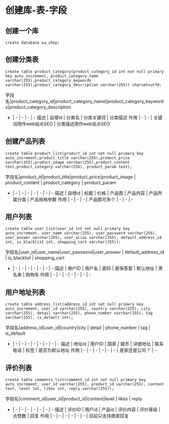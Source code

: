 
# 创建库-表-字段

## 创建一个库
`create database ea_shop;`

## 创建分类表
`create table product_category(product_category_id int not null primary key auto_increment, product_category_name varchar(255),product_category_keywords varchar(255),product_category_description varchar(255)) charset=utf8;`

字段名|product_category_id|product_category_name|product_category_keywords|product_category_description
- | - | - | - | -
描述 | 自增id | 分类名 | 分类关键词 | 分类描述
作用 | - | - | 关键词用作web站点SEO | 分类描述用作web站点SEO


## 创建产品列表
`create table product_list(product_id int not null primary key auto_increment,product_title varchar(255),product_price varchar(255),product_image varchar(255),product_content text,product_category varchar(255), product_param text);`

字段名|product_id|product_title|product_price|product_image | product_content | product_category | product_param
- | - | - | - | - | - | - | -
描述 | 自增id | 标题 | 价格 | 产品图 | 产品内容 | 产品所属分类 | 产品规格参数
作用 | - | - | - | 产品图可多个 | - | - | -

## 用户列表
`create table user_list(user_id int not null primary key auto_increment, user_name varchar(255), user_password varchar(255), user_answer varchar(255), user_alias varchar(255), default_address_id int, is_blacklist int, shopping_cart varchar(255));`

字段名|user_id|user_name|user_password|user_answer | default_address_id | is_blacklist | shopping_cart
- | - | - | - | - | - | - | -
描述 | 用户ID | 用户名 | 密码 | 密保答案 | 默认地址 | 黑名单 | 购物车
作用 | - | - | - | - | - | - | -


## 用户地址列表
`create table address_list(address_id int not null primary key auto_increment, user_id varchar(255), country varchar(255), city varchar(255), detail varchar(255), phone_number varchar(255), tag varchar(255), is_default int);`

字段名|address_id|user_id|country|city | detail | phone_number | tag | is_default
- | - | - | - | - | - | - | - | -
描述 | 地址id | 用户ID | 国家 | 城市 | 详细地址 | 联系电话 | 标签 | 是否为默认地址
作用 | - | - | - | - | - | - | 是家还是公司？ | -



## 评价列表
`create table comments_list(comment_id int not null primary key auto_increment, user_id varchar(255), product_id varchar(255), content text, level int, likes int, reply varchar(255));`

字段名|comment_id|user_id|product_id|content|level | likes | reply
- | - | - | - | - | - | - | - 
描述 | 评价ID | 用户id | 产品id | 评价内容 | 评价等级 | 点赞数 | 回复
作用 | - | - | - | - | - | - | 目前只支持商家回复

